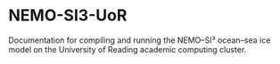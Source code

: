 # NEMO-SI3-UoR

Documentation for compiling and running the NEMO&#x2013;SI&#x00b3; ocean&#x2013;sea ice model on the University of Reading academic computing cluster.
